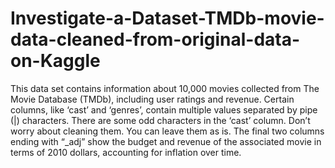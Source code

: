 # Investigate-a-Dataset-TMDb-movie-data-cleaned-from-original-data-on-Kaggle
This data set contains information about 10,000 movies collected from The Movie Database (TMDb), including user ratings and revenue.  Certain columns, like ‘cast’ and ‘genres’, contain multiple values separated by pipe (|) characters. There are some odd characters in the ‘cast’ column. Don’t worry about cleaning them. You can leave them as is. The final two columns ending with “_adj” show the budget and revenue of the associated movie in terms of 2010 dollars, accounting for inflation over time.
